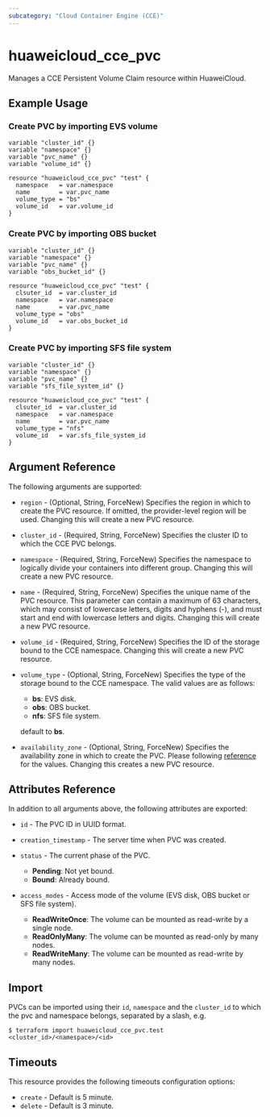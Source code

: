 ```yaml
---
subcategory: "Cloud Container Engine (CCE)"
---
```


# huaweicloud_cce_pvc

Manages a CCE Persistent Volume Claim resource within HuaweiCloud.

## Example Usage

### Create PVC by importing EVS volume

```hcl
variable "cluster_id" {}
variable "namespace" {}
variable "pvc_name" {}
variable "volume_id" {}

resource "huaweicloud_cce_pvc" "test" {
  namespace   = var.namespace
  name        = var.pvc_name
  volume_type = "bs"
  volume_id   = var.volume_id
}
```

### Create PVC by importing OBS bucket

```hcl
variable "cluster_id" {}
variable "namespace" {}
variable "pvc_name" {}
variable "obs_bucket_id" {}

resource "huaweicloud_cce_pvc" "test" {
  clsuter_id  = var.cluster_id
  namespace   = var.namespace
  name        = var.pvc_name
  volume_type = "obs"
  volume_id   = var.obs_bucket_id
}
```

### Create PVC by importing SFS file system

```hcl
variable "cluster_id" {}
variable "namespace" {}
variable "pvc_name" {}
variable "sfs_file_system_id" {}

resource "huaweicloud_cce_pvc" "test" {
  clsuter_id  = var.cluster_id
  namespace   = var.namespace
  name        = var.pvc_name
  volume_type = "nfs"
  volume_id   = var.sfs_file_system_id
}
```

## Argument Reference

The following arguments are supported:

* `region` - (Optional, String, ForceNew) Specifies the region in which to create the PVC resource.
  If omitted, the provider-level region will be used. Changing this will create a new PVC resource.

* `cluster_id` - (Required, String, ForceNew) Specifies the cluster ID to which the CCE PVC belongs.

* `namespace` - (Required, String, ForceNew) Specifies the namespace to logically divide your containers into different
  group. Changing this will create a new PVC resource.

* `name` - (Required, String, ForceNew) Specifies the unique name of the PVC resource. This parameter can contain a
  maximum of 63 characters, which may consist of lowercase letters, digits and hyphens (-), and must start and end with
  lowercase letters and digits. Changing this will create a new PVC resource.

* `volume_id` - (Required, String, ForceNew) Specifies the ID of the storage bound to the CCE namespace. Changing this
  will create a new PVC resource.

* `volume_type` - (Optional, String, ForceNew) Specifies the type of the storage bound to the CCE namespace.
  The valid values are as follows:
  + **bs**: EVS disk.
  + **obs**: OBS bucket.
  + **nfs**: SFS file system.

  default to **bs**.

* `availability_zone` - (Optional, String, ForceNew) Specifies the availability zone in which to create the PVC.
  Please following [reference](https://developer.huaweicloud.com/intl/en-us/endpoint?CCE) for the values.
  Changing this creates a new PVC resource.

## Attributes Reference

In addition to all arguments above, the following attributes are exported:

* `id` - The PVC ID in UUID format.

* `creation_timestamp` - The server time when PVC was created.

* `status` - The current phase of the PVC.
  + **Pending**: Not yet bound.
  + **Bound**: Already bound.

* `access_modes` - Access mode of the volume (EVS disk, OBS bucket or SFS file system).
  + **ReadWriteOnce**: The volume can be mounted as read-write by a single node.
  + **ReadOnlyMany**: The volume can be mounted as read-only by many nodes.
  + **ReadWriteMany**: The volume can be mounted as read-write by many nodes.

## Import

PVCs can be imported using their `id`, `namespace` and the `cluster_id` to which the pvc and namespace belongs,
separated by a slash, e.g.

```
$ terraform import huaweicloud_cce_pvc.test <cluster_id>/<namespace>/<id>
```

## Timeouts

This resource provides the following timeouts configuration options:

* `create` - Default is 5 minute.
* `delete` - Default is 3 minute.
